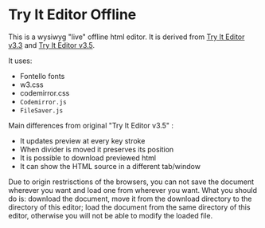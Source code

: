 # Try It Editor Offline

This is a wysiwyg "live" offline html editor. It is derived from [Try It Editor v3.3](http://www.learningslack.com/html/tryitfb35.html?filename=tryhtml_default) and [Try It Editor v3.5](https://www.w3schools.com/html/tryit.asp?filename=tryhtml_default).

It uses:
 - Fontello fonts
 - w3.css
 - codemirror.css
 - `Codemirror.js`
 - `FileSaver.js`

Main differences from original "Try It Editor v3.5" :
 - It updates preview at every key stroke
 - When divider is moved it preserves its position
 - It is possible to download previewed html
 - It can show the HTML source in a different tab/window

Due to origin restrisctions of the browsers, you can not save the document wherever you want and load one from wherever you want. What you should do is: download the document, move it from the download directory to the directory of this editor; load the document from the same directory of this editor, otherwise you will not be able to modify the loaded file.
